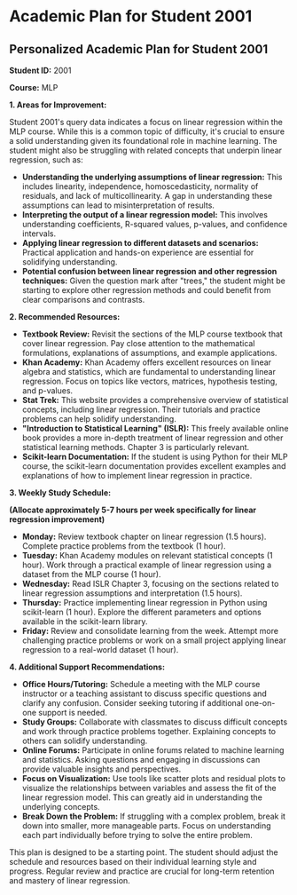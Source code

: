 # Academic Plan for Student 2001

## Personalized Academic Plan for Student 2001

**Student ID:** 2001

**Course:** MLP

**1. Areas for Improvement:**

Student 2001's query data indicates a focus on linear regression within the MLP course. While this is a common topic of difficulty, it's crucial to ensure a solid understanding given its foundational role in machine learning.  The student might also be struggling with related concepts that underpin linear regression, such as:

* **Understanding the underlying assumptions of linear regression:** This includes linearity, independence, homoscedasticity, normality of residuals, and lack of multicollinearity.  A gap in understanding these assumptions can lead to misinterpretation of results.
* **Interpreting the output of a linear regression model:**  This involves understanding coefficients, R-squared values, p-values, and confidence intervals.
* **Applying linear regression to different datasets and scenarios:**  Practical application and hands-on experience are essential for solidifying understanding.
* **Potential confusion between linear regression and other regression techniques:**  Given the question mark after "trees," the student might be starting to explore other regression methods and could benefit from clear comparisons and contrasts.


**2. Recommended Resources:**

* **Textbook Review:** Revisit the sections of the MLP course textbook that cover linear regression. Pay close attention to the mathematical formulations, explanations of assumptions, and example applications.
* **Khan Academy:**  Khan Academy offers excellent resources on linear algebra and statistics, which are fundamental to understanding linear regression.  Focus on topics like vectors, matrices, hypothesis testing, and p-values.
* **Stat Trek:** This website provides a comprehensive overview of statistical concepts, including linear regression.  Their tutorials and practice problems can help solidify understanding.
* **"Introduction to Statistical Learning" (ISLR):** This freely available online book provides a more in-depth treatment of linear regression and other statistical learning methods.  Chapter 3 is particularly relevant.
* **Scikit-learn Documentation:** If the student is using Python for their MLP course, the scikit-learn documentation provides excellent examples and explanations of how to implement linear regression in practice.


**3. Weekly Study Schedule:**

**(Allocate approximately 5-7 hours per week specifically for linear regression improvement)**

* **Monday:** Review textbook chapter on linear regression (1.5 hours).  Complete practice problems from the textbook (1 hour).
* **Tuesday:**  Khan Academy modules on relevant statistical concepts (1 hour).  Work through a practical example of linear regression using a dataset from the MLP course (1 hour).
* **Wednesday:** Read ISLR Chapter 3, focusing on the sections related to linear regression assumptions and interpretation (1.5 hours).
* **Thursday:**  Practice implementing linear regression in Python using scikit-learn (1 hour). Explore the different parameters and options available in the scikit-learn library.
* **Friday:** Review and consolidate learning from the week. Attempt more challenging practice problems or work on a small project applying linear regression to a real-world dataset (1 hour).


**4. Additional Support Recommendations:**

* **Office Hours/Tutoring:**  Schedule a meeting with the MLP course instructor or a teaching assistant to discuss specific questions and clarify any confusion.  Consider seeking tutoring if additional one-on-one support is needed.
* **Study Groups:** Collaborate with classmates to discuss difficult concepts and work through practice problems together.  Explaining concepts to others can solidify understanding.
* **Online Forums:** Participate in online forums related to machine learning and statistics.  Asking questions and engaging in discussions can provide valuable insights and perspectives.
* **Focus on Visualization:** Use tools like scatter plots and residual plots to visualize the relationships between variables and assess the fit of the linear regression model. This can greatly aid in understanding the underlying concepts.
* **Break Down the Problem:** If struggling with a complex problem, break it down into smaller, more manageable parts. Focus on understanding each part individually before trying to solve the entire problem.


This plan is designed to be a starting point.  The student should adjust the schedule and resources based on their individual learning style and progress. Regular review and practice are crucial for long-term retention and mastery of linear regression.